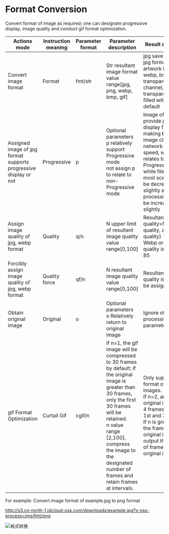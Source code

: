# Format Conversion

Convert format of image as required; one can designate progressive display, image quality and conduct gif format optimization.

|Actions mode|Instruction meaning|Parameter format|Parameter description|Result description|
|-|-|-|-|-|
|Convert image format|Format|fmt/str|Str resultant image format<br>value range[jpg, png, webp, bmp, gif]|jpg save artwork as jpg format. If the artwork is png, webp, bmp with transparent channel, transparency will be filled with white by default|
|Assigned image of jpg format supports progressive display or not|Progressive|p|Optional parameters<br>p relatively support Progressive mode<br>not assign p to relate to non-Progressive mode|Image of jpg format provide progressive display function making blurry image clear when network is at low speed, which relates to Progressive mode<br>while file size of most scenario will be decreased slightly and image processing time will be increased slightly|
|Assign image quality of jpg, webp format|Quality|q/n|N upper limit of resultant image quality<br>value range[0,100]|Resultant image quality=MIN(original quality, assigned quality)<br>Webp original quality is fixed as 85|
|Forcibly assign image quality of jpg, webp format|Quality force|qf/n|N resultant image quality<br>value range[0,100]|Resultant image quality is forced to be assigned quality|
|Obtain original image|Original|o|Optional parameters<br>o Relatively return to original image|Ignore other processing parameters|
|gif Format Optimization|Curtail Gif|cgif/n|If n=1, the gif image will be compressed to 30 frames by default; if the original image is greater than 30 frames, only the first 30 frames will be retained. <br>n value range [2,100], compress the image to the designated number of frames and retain frames at intervals. |Only support gif format of original images. <br>If n=2, and the original image have 4 frames, retain the 1st and 3rd frames. <br>If n is greater than the frames of the original image, output the number of frames of the original image.|

For example: Convert image format of example.jpg to png format

http://s3.cn-north-1.jdcloud-oss.com/downloads/example.jpg?x-oss-process=img/fmt/png

![格式转换](../../../../../image/Object-Storage-Service/OSS-061.png)
